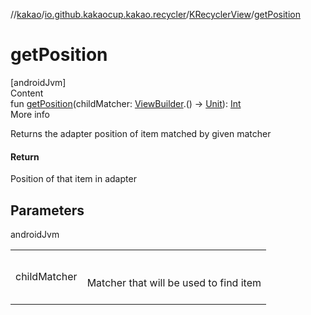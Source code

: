 //[kakao](../../../index.md)/[io.github.kakaocup.kakao.recycler](../index.md)/[KRecyclerView](index.md)/[getPosition](get-position.md)



# getPosition  
[androidJvm]  
Content  
fun [getPosition](get-position.md)(childMatcher: [ViewBuilder](../../io.github.kakaocup.kakao.common.builders/-view-builder/index.md).() -> [Unit](https://kotlinlang.org/api/latest/jvm/stdlib/kotlin/-unit/index.html)): [Int](https://kotlinlang.org/api/latest/jvm/stdlib/kotlin/-int/index.html)  
More info  


Returns the adapter position of item matched by given matcher



#### Return  


Position of that item in adapter



## Parameters  
  
androidJvm  
  
| | |
|---|---|
| <a name="io.github.kakaocup.kakao.recycler/KRecyclerView/getPosition/#kotlin.Function1[io.github.kakaocup.kakao.common.builders.ViewBuilder,kotlin.Unit]/PointingToDeclaration/"></a>childMatcher| <a name="io.github.kakaocup.kakao.recycler/KRecyclerView/getPosition/#kotlin.Function1[io.github.kakaocup.kakao.common.builders.ViewBuilder,kotlin.Unit]/PointingToDeclaration/"></a><br><br>Matcher that will be used to find item<br><br>|
  
  



